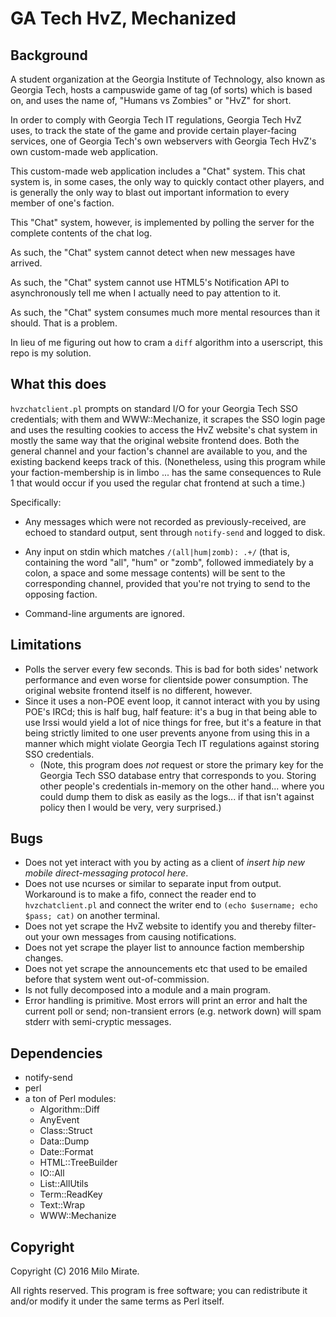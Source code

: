 # GA Tech HvZ, Mechanized

## Background

A student organization at the Georgia Institute of Technology, also known as Georgia Tech, hosts a campuswide game of tag (of sorts) which is based on, and uses the name of, "Humans vs Zombies" or "HvZ" for short.

In order to comply with Georgia Tech IT regulations, Georgia Tech HvZ uses, to track the state of the game and provide certain player-facing services, one of Georgia Tech's own webservers with Georgia Tech HvZ's own custom-made web application.

This custom-made web application includes a "Chat" system. This chat system is, in some cases, the only way to quickly contact other players, and is generally the only way to blast out important information to every member of one's faction.

This "Chat" system, however, is implemented by polling the server for the complete contents of the chat log.

As such, the "Chat" system cannot detect when new messages have arrived.

As such, the "Chat" system cannot use HTML5's Notification API to asynchronously tell me when I actually need to pay attention to it.

As such, the "Chat" system consumes much more mental resources than it should. That is a problem.

In lieu of me figuring out how to cram a `diff` algorithm into a userscript, this repo is my solution.

## What this does

`hvzchatclient.pl` prompts on standard I/O for your Georgia Tech SSO credentials; with them and WWW::Mechanize, it scrapes the SSO login page and uses the resulting cookies to access the HvZ website's chat system in mostly the same way that the original website frontend does. Both the general channel and your faction's channel are available to you, and the existing backend keeps track of this. (Nonetheless, using this program while your faction-membership is in limbo ... has the same consequences to Rule 1 that would occur if you used the regular chat frontend at such a time.)

Specifically:

- Any messages which were not recorded as previously-received, are echoed to standard output, sent through `notify-send` and logged to disk.

- Any input on stdin which matches `/(all|hum|zomb): .+/` (that is, containing the word "all", "hum" or "zomb", followed immediately by a colon, a space and some message contents) will be sent to the corresponding channel, provided that you're not trying to send to the opposing faction.

- Command-line arguments are ignored.

## Limitations

- Polls the server every few seconds. This is bad for both sides' network performance and even worse for clientside power consumption. The original website frontend itself is no different, however.
- Since it uses a non-POE event loop, it cannot interact with you by using POE's IRCd; this is half bug, half feature: it's a bug in that being able to use Irssi would yield a lot of nice things for free, but it's a feature in that being strictly limited to one user prevents anyone from using this in a manner which might violate Georgia Tech IT regulations against storing SSO credentials.
	- (Note, this program does *not* request or store the primary key for the Georgia Tech SSO database entry that corresponds to you. Storing other people's credentials in-memory on the other hand... where you could dump them to disk as easily as the logs... if that isn't against policy then I would be very, very surprised.)

## Bugs

- Does not yet interact with you by acting as a client of *insert hip new mobile direct-messaging protocol here*.
- Does not use ncurses or similar to separate input from output. Workaround is to make a fifo, connect the reader end to `hvzchatclient.pl` and connect the writer end to `(echo $username; echo $pass; cat)` on another terminal.
- Does not yet scrape the HvZ website to identify you and thereby filter-out your own messages from causing notifications.
- Does not yet scrape the player list to announce faction membership changes.
- Does not yet scrape the announcements etc that used to be emailed before that system went out-of-commission.
- Is not fully decomposed into a module and a main program.
- Error handling is primitive. Most errors will print an error and halt the current poll or send; non-transient errors (e.g. network down) will spam stderr with semi-cryptic messages.

## Dependencies

- notify-send
- perl
- a ton of Perl modules:
	- Algorithm::Diff
	- AnyEvent
	- Class::Struct
	- Data::Dump
	- Date::Format
	- HTML::TreeBuilder
	- IO::All
	- List::AllUtils
	- Term::ReadKey
	- Text::Wrap
	- WWW::Mechanize

## Copyright

Copyright (C) 2016 Milo Mirate.

All rights reserved. This program is free software; you can redistribute it and/or modify it under the same terms as Perl itself.

